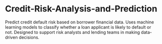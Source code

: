 # Credit-Risk-Analysis-and-Prediction
Predict credit default risk based on borrower financial data. Uses machine learning models to classify whether a loan applicant is likely to default or not. Designed to support risk analysts and lending teams in making data-driven decisions.
